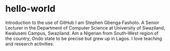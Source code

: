 # hello-world
Introduction to the use of GitHub
I am Stephen Gbenga Fashoto. A Senior Lecturer in the Department of Computer Science at University of Swaziland, Kwaluseni Campus, Swaziland. Am a Nigerian from South-West region of the country, Ondo state to be precise but grew up in Lagos. I love teaching and research activities. 
